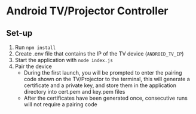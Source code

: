 # Android TV/Projector Controller

## Set-up
1. Run `npm install`
2. Create .env file that contains the IP of the TV device (`ANDROID_TV_IP`)
3. Start the application with `node index.js`
4. Pair the device
    - During the first launch, you will be prompted to enter the pairing code shown on the TV/Projector to the terminal, this will generate a certificate and a private key, and store them in the application directory into cert.pem and key.pem files
    - After the certificates have been generated once, consecutive runs will not require a pairing code